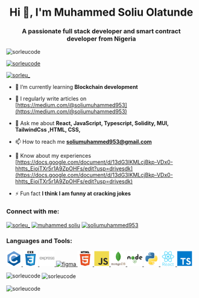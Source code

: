 <h1 align="center">Hi 👋, I'm Muhammed Soliu Olatunde</h1>
<h3 align="center">A passionate full stack developer and smart contract developer from Nigeria</h3>

<p align="left"> <img src="https://komarev.com/ghpvc/?username=sorleucode&label=Profile%20views&color=0e75b6&style=flat" alt="sorleucode" /> </p>

<p align="left"> <a href="https://github.com/ryo-ma/github-profile-trophy"><img src="https://github-profile-trophy.vercel.app/?username=sorleucode" alt="sorleucode" /></a> </p>

<p align="left"> <a href="https://twitter.com/sorleu_" target="blank"><img src="https://img.shields.io/twitter/follow/sorleu_?logo=twitter&style=for-the-badge" alt="sorleu_" /></a> </p>

- 🌱 I’m currently learning **Blockchain development**

- 📝 I regularly write articles on [https://medium.com/@soliumuhammed953](https://medium.com/@soliumuhammed953)

- 💬 Ask me about **React, JavaScript, Typescript, Solidity, MUI, TailwindCss ,HTML, CSS,**

- 📫 How to reach me **soliumuhammed953@gmail.com**

- 📄 Know about my experiences [https://docs.google.com/document/d/13dG3lKMLcjBkp-VDx0-hhtts_EioiTXr5r1A9ZpOHFs/edit?usp=drivesdk](https://docs.google.com/document/d/13dG3lKMLcjBkp-VDx0-hhtts_EioiTXr5r1A9ZpOHFs/edit?usp=drivesdk)

- ⚡ Fun fact **I think I am funny at cracking jokes**

<h3 align="left">Connect with me:</h3>
<p align="left">
<a href="https://twitter.com/sorleu_" target="blank"><img align="center" src="https://raw.githubusercontent.com/rahuldkjain/github-profile-readme-generator/master/src/images/icons/Social/twitter.svg" alt="sorleu_" height="30" width="40" /></a>
<a href="https://linkedin.com/in/muhammed soliu" target="blank"><img align="center" src="https://raw.githubusercontent.com/rahuldkjain/github-profile-readme-generator/master/src/images/icons/Social/linked-in-alt.svg" alt="muhammed soliu" height="30" width="40" /></a>
<a href="https://medium.com/soliumuhammed953" target="blank"><img align="center" src="https://raw.githubusercontent.com/rahuldkjain/github-profile-readme-generator/master/src/images/icons/Social/medium.svg" alt="soliumuhammed953" height="30" width="40" /></a>
</p>

<h3 align="left">Languages and Tools:</h3>
<p align="left"> <a href="https://www.cprogramming.com/" target="_blank" rel="noreferrer"> <img src="https://raw.githubusercontent.com/devicons/devicon/master/icons/c/c-original.svg" alt="c" width="40" height="40"/> </a> <a href="https://www.w3schools.com/css/" target="_blank" rel="noreferrer"> <img src="https://raw.githubusercontent.com/devicons/devicon/master/icons/css3/css3-original-wordmark.svg" alt="css3" width="40" height="40"/> </a> <a href="https://expressjs.com" target="_blank" rel="noreferrer"> <img src="https://raw.githubusercontent.com/devicons/devicon/master/icons/express/express-original-wordmark.svg" alt="express" width="40" height="40"/> </a> <a href="https://www.figma.com/" target="_blank" rel="noreferrer"> <img src="https://www.vectorlogo.zone/logos/figma/figma-icon.svg" alt="figma" width="40" height="40"/> </a> <a href="https://www.w3.org/html/" target="_blank" rel="noreferrer"> <img src="https://raw.githubusercontent.com/devicons/devicon/master/icons/html5/html5-original-wordmark.svg" alt="html5" width="40" height="40"/> </a> <a href="https://developer.mozilla.org/en-US/docs/Web/JavaScript" target="_blank" rel="noreferrer"> <img src="https://raw.githubusercontent.com/devicons/devicon/master/icons/javascript/javascript-original.svg" alt="javascript" width="40" height="40"/> </a> <a href="https://www.mongodb.com/" target="_blank" rel="noreferrer"> <img src="https://raw.githubusercontent.com/devicons/devicon/master/icons/mongodb/mongodb-original-wordmark.svg" alt="mongodb" width="40" height="40"/> </a> <a href="https://nodejs.org" target="_blank" rel="noreferrer"> <img src="https://raw.githubusercontent.com/devicons/devicon/master/icons/nodejs/nodejs-original-wordmark.svg" alt="nodejs" width="40" height="40"/> </a> <a href="https://www.python.org" target="_blank" rel="noreferrer"> <img src="https://raw.githubusercontent.com/devicons/devicon/master/icons/python/python-original.svg" alt="python" width="40" height="40"/> </a> <a href="https://reactjs.org/" target="_blank" rel="noreferrer"> <img src="https://raw.githubusercontent.com/devicons/devicon/master/icons/react/react-original-wordmark.svg" alt="react" width="40" height="40"/> </a> <a href="https://www.typescriptlang.org/" target="_blank" rel="noreferrer"> <img src="https://raw.githubusercontent.com/devicons/devicon/master/icons/typescript/typescript-original.svg" alt="typescript" width="40" height="40"/> </a> </p>

<p><img align="left" src="https://github-readme-stats.vercel.app/api/top-langs?username=sorleucode&show_icons=true&locale=en&layout=compact" alt="sorleucode" /></p>

<p>&nbsp;<img align="center" src="https://github-readme-stats.vercel.app/api?username=sorleucode&show_icons=true&locale=en" alt="sorleucode" /></p>

<p><img align="center" src="https://github-readme-streak-stats.herokuapp.com/?user=sorleucode&" alt="sorleucode" /></p>
